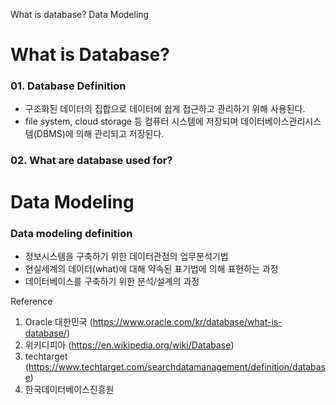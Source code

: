 What is database?
Data Modeling

# What is Database?

### 01. Database Definition
- 구조화된 데이터의 집합으로 데이터에 쉽게 접근하고 관리하기 위해 사용된다.
- file system, cloud storage 등 컴퓨터 시스템에 저장되며 데이터베이스관리시스템(DBMS)에 의해 관리되고 저장된다.

### 02. What are database used for?


# Data Modeling

### Data modeling definition
- 정보시스템을 구축하기 위한 데이터관점의 업무분석기법
- 현실세계의 데이터(what)에 대해 약속된 표기법에 의해 표현하는 과정
- 데이터베이스를 구축하기 위한 분석/설계의 과정






Reference
01. Oracle 대한민국 (https://www.oracle.com/kr/database/what-is-database/)
02. 위키디피아 (https://en.wikipedia.org/wiki/Database)
03. techtarget (https://www.techtarget.com/searchdatamanagement/definition/database)
04. 한국데이터베이스진흥원
